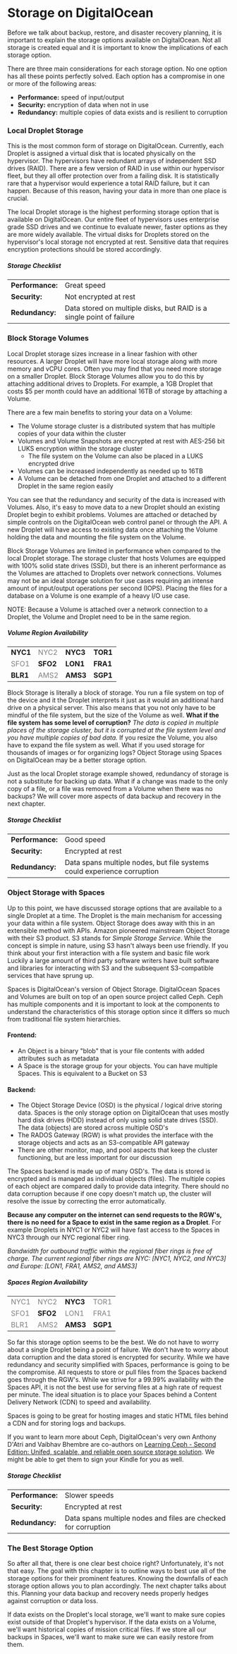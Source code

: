 # Storage on DigitalOcean

Before we talk about backup, restore, and disaster recovery planning, it is important to explain the storage options available on DigitalOcean. Not all storage is created equal and it is important to know the implications of each storage option.

There are three main considerations for each storage option. No one option has all these points perfectly solved. Each option has a compromise in one or more of the following areas:
* **Performance:** speed of input/output
* **Security:** encryption of data when not in use
* **Redundancy:** multiple copies of data exists and is resilient to corruption

### Local Droplet Storage
This is the most common form of storage on DigitalOcean. Currently, each Droplet is assigned a virtual disk that is located physically on the hypervisor. The hypervisors have redundant arrays of independent SSD drives (RAID). There are a few version of RAID in use within our hypervisor fleet, but they all offer protection over from a failing disk. It is statistically rare that a hypervisor would experience a total RAID failure, but it can happen. Because of this reason, having your data in more than one place is crucial.

<!-- TODO: Can we publish our failure rates?  -->

The local Droplet storage is the highest performing storage option that is available on DigitalOcean. Our entire fleet of hypervisors uses enterprise grade SSD drives and we continue to evaluate newer, faster options as they are more widely available. The virtual disks for Droplets stored on the hypervisor's local storage not encrypted at rest. Sensitive data that requires encryption protections should be stored accordingly.

#####  Storage Checklist
<table>
<tr>
<td><strong>Performance:</strong></td>
<td>Great speed</td>
</tr>
<tr>
<td><strong>Security:</strong></td>
<td>Not encrypted at rest</td>
</tr>
<tr>
<td><strong>Redundancy:</strong></td>
<td>Data stored on multiple disks, but RAID is a single point of failure</td>
</tr>
</table>


### Block Storage Volumes
Local Droplet storage sizes increase in a linear fashion with other resources. A larger Droplet will have more local storage along with more memory and vCPU cores. Often you may find that you need more storage on a smaller Droplet. Block Storage Volumes allow you to do this by attaching additional drives to Droplets. For example, a 1GB Droplet that costs $5 per month could have an additional 16TB of storage by attaching a Volume. 

There are a few main benefits to storing your data on a Volume:
* The Volume storage cluster is a distributed system that has multiple copies of your data within the cluster
* Volumes and Volume Snapshots are encrypted at rest with AES-256 bit LUKS encryption within the storage cluster
    * The file system on the Volume can also be placed in a LUKS encrypted drive
* Volumes can be increased independently as needed up to 16TB
* A Volume can be detached from one Droplet and attached to a different Droplet in the same region easily

You can see that the redundancy and security of the data is increased with Volumes. Also, it's easy to move data to a new Droplet should an existing Droplet begin to exhibit problems. Volumes are attached or detached by simple controls on the DigitalOcean web control panel or through the API. A new Droplet will 
have access to existing data once attaching the Volume holding the data and mounting the file system on the Volume.

Block Storage Volumes are limited in performance when compared to the local Droplet storage. The storage cluster that hosts Volumes are equipped with 100% solid state drives (SSD), but there is an inherent performance as the Volumes are attached to Droplets over network connections. Volumes may not be an ideal storage solution for use cases requiring an intense amount of input/output operations per second (IOPS). Placing the files for a database on a Volume is one example of a heavy I/O use case.

NOTE: Because a Volume is attached over a network connection to a Droplet, the Volume and Droplet need to be in the same region. 

#####  Volume Region Availability
<table>
<tr>
<td><strong>NYC1</strong></td>
<td><font color="grey">NYC2</font></td>
<td><strong>NYC3</strong></td>
<td><strong>TOR1</strong></td>
</tr>
<tr>
<td><font color="grey">SFO1</font></td>
<td><strong>SFO2</strong></td>
<td><strong>LON1</strong></td>
<td><strong>FRA1</strong></td>
</tr>
<tr>
<td><strong>BLR1</strong></td>
<td><font color="grey">AMS2</font></td>
<td><strong>AMS3</strong></td>
<td><strong>SGP1</strong></td>
</tr>
</table>




Block Storage is literally a block of storage. You run a file system on top of the device and it the Droplet interprets it just as it would an additional hard drive on a physical server. This also means that you not only have to be mindful of the file system, but the size of the Volume as well.  **What if the file system has some level of corruption?** _The data is copied in multiple places of the storage cluster, but it is corrupted at the file system level and you have multiple copies of bad data._ If you resize the Volume, you also have to expand the file system as well. What if you used storage for thousands of images or for organizing logs? Object Storage using Spaces on DigitalOcean may be a better storage option.

Just as the local Droplet storage example showed, redundancy of storage is not a substitute for backing up data. What if a change was made to the only copy of a file, or a file was removed from a Volume when there was no backups?  We will cover more aspects of data backup and recovery in the next chapter.

#####  Storage Checklist
<table>
<tr>
<td><strong>Performance:</strong></td>
<td>Good speed</td>
</tr>
<tr>
<td><strong>Security:</strong></td>
<td>Encrypted at rest</td>
</tr>
<tr>
<td><strong>Redundancy:</strong></td>
<td>Data spans multiple nodes, but file systems could experience corruption</td>
</tr>
</table>


### Object Storage with Spaces
Up to this point, we have discussed storage options that are available to a single Droplet at a time. The Droplet is the main mechanism for accessing your data within a file system. Object Storage does away with this in an extensible method with APIs. Amazon pioneered mainstream Object Storage with their S3 product. <!-- TODO: Trademark/copywrite needed?  --> S3 stands for _Simple Storage Service_. While the concept is simple in nature, using S3 hasn't always been use friendly. If you think about your first interaction with a file system and basic file work Luckily a large amount of third party software writers have built software and libraries for interacting with S3 and the subsequent S3-compatible services that have sprung up. 

Spaces is DigitalOcean's version of Object Storage. DigitalOcean Spaces and Volumes are built on top of an open source project called Ceph. Ceph has multiple components and it is important to look at the components to understand the characteristics of this storage option since it differs so much from traditional file system hierarchies. 

#### Frontend: 
* An Object is a binary "blob" that is your file contents with added attributes such as metadata 
* A Space is the storage group for your objects. You can have multiple Spaces. This is equivalent to a Bucket on S3

#### Backend:
* The Object Storage Device (OSD) is the physical / logical drive storing data. Spaces is the only storage option on DigitalOcean that uses mostly hard disk drives (HDD) instead of only using solid state drives (SSD). The data (objects) are stored across multiple OSD's
* The RADOS Gateway (RGW) is what provides the interface with the storage objects and acts as an S3-compatible API gateway
* There are other monitor, map, and pool aspects that keep the cluster functioning, but are less important for our discussion

The Spaces backend is made up of many OSD's. The data is stored is encrypted and is managed as individual objects (files). The multiple copies of each object are compared daily to provide data integrity. There should no data corruption because if one copy doesn't match up, the cluster will resolve the issue by correcting the error automatically. 

__Because any computer on the internet can send requests to the RGW's, there is no need for a Space to exist in the same region as a Droplet__. For example Droplets in NYC1 or NYC2 will have fast access to the Spaces in NYC3 through our NYC regional fiber ring. 

_Bandwidth for outbound traffic within the regional fiber rings is free of charge. The current regional fiber rings are NYC: [NYC1, NYC2, and NYC3] and Europe: [LON1, FRA1, AMS2, and AMS3]_

##### Spaces Region Availability
<table>
<tr>
<td><font color="grey">NYC1</font></td>
<td><font color="grey">NYC2</font></td>
<td><strong>NYC3</strong></td>
<td><font color="grey">TOR1</font></td>
</tr>
<tr>
<td><font color="grey">SFO1</font></td>
<td><strong>SFO2</strong></td>
<td><font color="grey">LON1</font></td>
<td><font color="grey">FRA1</font></td>
</tr>
<tr>
<td><font color="grey">BLR1</font></td>
<td><font color="grey">AMS2</font></td>
<td><strong>AMS3</strong></td>
<td><strong>SGP1</strong></td>
</tr>
</table>

So far this storage option seems to be the best. We do not have to worry about a single Droplet being a point of failure. We don't have to worry about data corruption and the data stored is encrypted for security. While we have redundancy and security simplified with Spaces, performance is going to be the compromise. All requests to store or pull files from the Spaces backend goes through the RGW's. While we strive for a 99.99%<!-- TODO: ?? --> availability with the Spaces API, it is not the best use for serving files at a high rate of request per minute. The ideal situation is to place your Spaces behind a Content Delivery Network (CDN) to speed and availability. <!-- Hoping for DigitalOcean CDN option by publising -->

Spaces is going to be great for hosting images and static HTML files behind a CDN and for storing logs and backups. 

If you want to learn more about Ceph, DigitalOcean's very own Anthony D'Atri and Vaibhav Bhembre are co-authors on [Learning Ceph - Second Edition: Unifed, scalable, and reliable open source storage solution](https://www.amazon.com/Learning-Ceph-scalable-reliable-solution-ebook/dp/B01NBP2D9I). We might be able to get them to sign your Kindle for you as well. 

#####  Storage Checklist
<table>
<tr>
<td><strong>Performance:</strong></td>
<td>Slower speeds</td>
</tr>
<tr>
<td><strong>Security:</strong></td>
<td>Encrypted at rest</td>
</tr>
<tr>
<td><strong>Redundancy:</strong></td>
<td>Data spans multiple nodes and files are checked for corruption</td>
</tr>
</table>




<!-- TODO: 4th storage option? distributed file systems like GlusterFS ? -->

### The Best Storage Option
So after all that, there is one clear best choice right? Unfortunately, it's not that easy. The goal with this chapter is to outline ways to best use all of the storage options for their prominent features. Knowing the downfalls of each storage option allows you to plan accordingly. The next chapter talks about this. Planning your data backup and recovery needs properly hedges against corruption or data loss. 

If data exists on the Droplet's local storage, we'll want to make sure copies exist outside of that Droplet's hypervisor. If the data exists on a Volume, we'll want historical copies of mission critical files. If we store all our backups in Spaces, we'll want to make sure we can easily restore from them.




